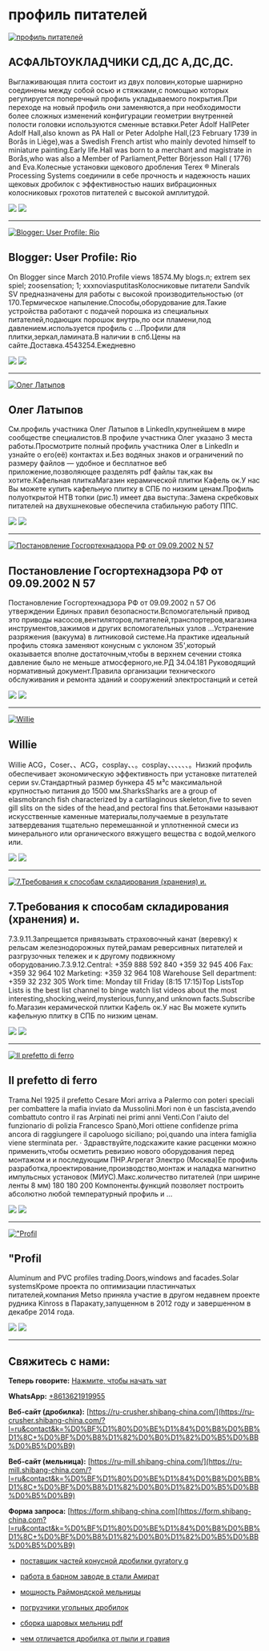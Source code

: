 # профиль питателей

<a href="https://swt.shibang-china.com/?l=ru&img&k=%D0%BF%D1%80%D0%BE%D1%84%D0%B8%D0%BB%D1%8C+%D0%BF%D0%B8%D1%82%D0%B0%D1%82%D0%B5%D0%BB%D0%B5%D0%B9" target="_blank">![профиль питателей](http://static.shibang-china.com/all-800x300/1119.jpg)</a>

## АСФАЛЬТОУКЛАДЧИКИ СД,ДС А,ДС,ДС.
Выглаживающая плита состоит из двух половин,которые шарнирно соединены между собой осью и стяжками,с помощью которых регулируется поперечный профиль укладываемого покрытия.При переходе на новый профиль они заменяются,а при необходимости более сложных изменений конфигурации геометрии внутренней полости головки используются сменные вставки.Peter Adolf HallPeter Adolf Hall,also known as PA Hall or Peter Adolphe Hall,(23 February 1739 in Bor&#229;s in Li&#232;ge),was a Swedish French artist who mainly devoted himself to miniature painting.Early life.Hall was born to a merchant and magistrate in Bor&#229;s,who was also a Member of Parliament,Petter B&#246;rjesson Hall ( 1776) and Eva.Колесные установки щекового дробления Terex &#174; Minerals Processing Systems соединили в себе прочность и надежность наших щековых дробилок с эффективностью наших вибрационных колосниковых грохотов питателей с высокой амплитудой.


<a href="https://whatsapp.shibangsoft.com/WhatsApp.php" target="_blank" title="WhatsApp">![](http://static.shibang-china.com/icon/whatsapp.png)</a> <a href="https://swt.shibang-china.com/?l=ru&icon&k=%D0%BF%D1%80%D0%BE%D1%84%D0%B8%D0%BB%D1%8C+%D0%BF%D0%B8%D1%82%D0%B0%D1%82%D0%B5%D0%BB%D0%B5%D0%B9" target="_blank">![](http://static.shibang-china.com/icon/chat-ru.png)</a>

---

<a href="https://swt.shibang-china.com/?l=ru&img&k=%D0%BF%D1%80%D0%BE%D1%84%D0%B8%D0%BB%D1%8C+%D0%BF%D0%B8%D1%82%D0%B0%D1%82%D0%B5%D0%BB%D0%B5%D0%B9" target="_blank">![Blogger: User Profile: Rio](http://static.shibang-china.com/all-800x300/755.jpg)</a>

## Blogger: User Profile: Rio
On Blogger since March 2010.Profile views 18574.My blogs.n; extrem sex spiel; zoosensation; 1; xxxnoviasputitasКолосниковые питатели Sandvik SV предназначены для работы с высокой производительностью (от 170.Термическое напыление.Способы,оборудование для.Такие устройства работают с подачей порошка из специальных питателей,подающих порошок внутрь,по оси пламени,под давлением.используется профиль с …Профили для плитки,зеркал,ламината.В наличии в спб.Цены на сайте.Доставка.4543254.Ежедневно


<a href="https://whatsapp.shibangsoft.com/WhatsApp.php" target="_blank" title="WhatsApp">![](http://static.shibang-china.com/icon/whatsapp.png)</a> <a href="https://swt.shibang-china.com/?l=ru&icon&k=%D0%BF%D1%80%D0%BE%D1%84%D0%B8%D0%BB%D1%8C+%D0%BF%D0%B8%D1%82%D0%B0%D1%82%D0%B5%D0%BB%D0%B5%D0%B9" target="_blank">![](http://static.shibang-china.com/icon/chat-ru.png)</a>

---

<a href="https://swt.shibang-china.com/?l=ru&img&k=%D0%BF%D1%80%D0%BE%D1%84%D0%B8%D0%BB%D1%8C+%D0%BF%D0%B8%D1%82%D0%B0%D1%82%D0%B5%D0%BB%D0%B5%D0%B9" target="_blank">![Олег Латыпов](http://static.shibang-china.com/all-800x300/416.jpg)</a>

## Олег Латыпов
См.профиль участника Олег Латыпов в LinkedIn,крупнейшем в мире сообществе специалистов.В профиле участника Олег указано 3 места работы.Просмотрите полный профиль участника Олег в LinkedIn и узнайте о его(её) контактах и.Без водяных знаков и ограничений по размеру файлов — удобное и бесплатное веб приложение,позволяющее разделять pdf файлы так,как вы хотите.Кафельная плиткаМагазин керамической плитки Кафель ок.У нас Вы можете купить кафельную плитку в СПБ по низким ценам.Профиль полуоткрытой НТВ топки (рис.1) имеет два выступа:.Замена скребковых питателей на двухшнековые обеспечила стабильную работу ППС.


<a href="https://whatsapp.shibangsoft.com/WhatsApp.php" target="_blank" title="WhatsApp">![](http://static.shibang-china.com/icon/whatsapp.png)</a> <a href="https://swt.shibang-china.com/?l=ru&icon&k=%D0%BF%D1%80%D0%BE%D1%84%D0%B8%D0%BB%D1%8C+%D0%BF%D0%B8%D1%82%D0%B0%D1%82%D0%B5%D0%BB%D0%B5%D0%B9" target="_blank">![](http://static.shibang-china.com/icon/chat-ru.png)</a>

---

<a href="https://swt.shibang-china.com/?l=ru&img&k=%D0%BF%D1%80%D0%BE%D1%84%D0%B8%D0%BB%D1%8C+%D0%BF%D0%B8%D1%82%D0%B0%D1%82%D0%B5%D0%BB%D0%B5%D0%B9" target="_blank">![Постановление Госгортехнадзора РФ от 09.09.2002 N 57](http://static.shibang-china.com/all-800x300/1237.jpg)</a>

## Постановление Госгортехнадзора РФ от 09.09.2002 N 57
Постановление Госгортехнадзора РФ от 09.09.2002 n 57 Об утверждении Единых правил безопасности.Вспомогательный привод это приводы насосов,вентиляторов,питателей,транспортеров,магазина инструментов,зажимов и других вспомогательных узлов …Устранение разряжения (вакуума) в литниковой системе.На практике идеальный профиль стояка заменяют конусным с уклоном 35',который оказывается вполне достаточным,чтобы в верхнем сечении стояка давление было не меньше атмосферного,не.РД 34.04.181 Руководящий нормативный документ.Правила организации технического обслуживания и ремонта зданий и сооружений электростанций и сетей


<a href="https://whatsapp.shibangsoft.com/WhatsApp.php" target="_blank" title="WhatsApp">![](http://static.shibang-china.com/icon/whatsapp.png)</a> <a href="https://swt.shibang-china.com/?l=ru&icon&k=%D0%BF%D1%80%D0%BE%D1%84%D0%B8%D0%BB%D1%8C+%D0%BF%D0%B8%D1%82%D0%B0%D1%82%D0%B5%D0%BB%D0%B5%D0%B9" target="_blank">![](http://static.shibang-china.com/icon/chat-ru.png)</a>

---

<a href="https://swt.shibang-china.com/?l=ru&img&k=%D0%BF%D1%80%D0%BE%D1%84%D0%B8%D0%BB%D1%8C+%D0%BF%D0%B8%D1%82%D0%B0%D1%82%D0%B5%D0%BB%D0%B5%D0%B9" target="_blank">![Willie](http://static.shibang-china.com/all-800x300/1386.jpg)</a>

## Willie
Willie ACG，Coser、、ACG，cosplay、、。cosplay、、、、、、。Низкий профиль обеспечивает экономическую эффективность при установке питателей серии sv.Стандартный размер бункера 45 м&#179;с максимальной крупностью питания до 1500 мм.SharksSharks are a group of elasmobranch fish characterized by a cartilaginous skeleton,five to seven gill slits on the sides of the head,and pectoral fins that.Бетонами называют искусственные каменные материалы,получаемые в результате затвердевания тщательно перемешанной и уплотненной смеси из минерального или органического вяжущего вещества с водой,мелкого или.


<a href="https://whatsapp.shibangsoft.com/WhatsApp.php" target="_blank" title="WhatsApp">![](http://static.shibang-china.com/icon/whatsapp.png)</a> <a href="https://swt.shibang-china.com/?l=ru&icon&k=%D0%BF%D1%80%D0%BE%D1%84%D0%B8%D0%BB%D1%8C+%D0%BF%D0%B8%D1%82%D0%B0%D1%82%D0%B5%D0%BB%D0%B5%D0%B9" target="_blank">![](http://static.shibang-china.com/icon/chat-ru.png)</a>

---

<a href="https://swt.shibang-china.com/?l=ru&img&k=%D0%BF%D1%80%D0%BE%D1%84%D0%B8%D0%BB%D1%8C+%D0%BF%D0%B8%D1%82%D0%B0%D1%82%D0%B5%D0%BB%D0%B5%D0%B9" target="_blank">![7.Требования к способам складирования (хранения) и.](http://static.shibang-china.com/all-800x300/97.jpg)</a>

## 7.Требования к способам складирования (хранения) и.
7.3.9.11.Запрещается привязывать страховочный канат (веревку) к рельсам железнодорожных путей,рамам реверсивных питателей и разгрузочных тележек и к другому подвижному оборудованию.7.3.9.12.Central: +359 888 592 840 +359 32 945 406 Fax: +359 32 964 102 Marketing: +359 32 964 108 Warehouse Sell department: +359 32 232 305 Work time: Monday till Friday (8:15 17:15)Top ListsTop Lists is the best list channel to binge watch list videos about the most interesting,shocking,weird,mysterious,funny,and unknown facts.Subscribe fo.Магазин керамической плитки Кафель ок.У нас Вы можете купить кафельную плитку в СПБ по низким ценам.


<a href="https://whatsapp.shibangsoft.com/WhatsApp.php" target="_blank" title="WhatsApp">![](http://static.shibang-china.com/icon/whatsapp.png)</a> <a href="https://swt.shibang-china.com/?l=ru&icon&k=%D0%BF%D1%80%D0%BE%D1%84%D0%B8%D0%BB%D1%8C+%D0%BF%D0%B8%D1%82%D0%B0%D1%82%D0%B5%D0%BB%D0%B5%D0%B9" target="_blank">![](http://static.shibang-china.com/icon/chat-ru.png)</a>

---

<a href="https://swt.shibang-china.com/?l=ru&img&k=%D0%BF%D1%80%D0%BE%D1%84%D0%B8%D0%BB%D1%8C+%D0%BF%D0%B8%D1%82%D0%B0%D1%82%D0%B5%D0%BB%D0%B5%D0%B9" target="_blank">![Il prefetto di ferro](http://static.shibang-china.com/all-800x300/807.jpg)</a>

## Il prefetto di ferro
Trama.Nel 1925 il prefetto Cesare Mori arriva a Palermo con poteri speciali per combattere la mafia inviato da Mussolini.Mori non &#232; un fascista,avendo combattuto contro il ras Arpinati nei primi anni Venti.Con l'aiuto del funzionario di polizia Francesco Span&#242;,Mori ottiene confidenze prima ancora di raggiungere il capoluogo siciliano; poi,quando una intera famiglia viene sterminata per.&nbsp;&#0183;&#32;Здравствуйте,подскажите какие расценки можно применить,чтобы осметить ревизию нового оборудования перед монтажом и и последующим ПНР.Агрегат Электро (Москва)Ее профиль разработка,проектирование,производство,монтаж и наладка магнитно импульсных установок (МИУС).Макс.количество питателей (при ширине ленты 8 мм) 180 180 200 Компоненты.функций позволяет построить абсолютно любой температурный профиль и …


<a href="https://whatsapp.shibangsoft.com/WhatsApp.php" target="_blank" title="WhatsApp">![](http://static.shibang-china.com/icon/whatsapp.png)</a> <a href="https://swt.shibang-china.com/?l=ru&icon&k=%D0%BF%D1%80%D0%BE%D1%84%D0%B8%D0%BB%D1%8C+%D0%BF%D0%B8%D1%82%D0%B0%D1%82%D0%B5%D0%BB%D0%B5%D0%B9" target="_blank">![](http://static.shibang-china.com/icon/chat-ru.png)</a>

---

<a href="https://swt.shibang-china.com/?l=ru&img&k=%D0%BF%D1%80%D0%BE%D1%84%D0%B8%D0%BB%D1%8C+%D0%BF%D0%B8%D1%82%D0%B0%D1%82%D0%B5%D0%BB%D0%B5%D0%B9" target="_blank">![&quot;Profil](http://static.shibang-china.com/all-800x300/222.jpg)</a>

## &quot;Profil
Aluminum and PVC profiles trading.Doors,windows and facades.Solar systemsКроме проекта по оптимизации пластинчатых питателей,компания Metso приняла участие в другом недавнем проекте рудника Kinross в Паракату,запущенном в 2012 году и завершенном в декабре 2014 года.

<a href="https://whatsapp.shibangsoft.com/WhatsApp.php" target="_blank" title="WhatsApp">![](http://static.shibang-china.com/icon/whatsapp.png)</a> <a href="https://swt.shibang-china.com/?l=ru&icon&k=%D0%BF%D1%80%D0%BE%D1%84%D0%B8%D0%BB%D1%8C+%D0%BF%D0%B8%D1%82%D0%B0%D1%82%D0%B5%D0%BB%D0%B5%D0%B9" target="_blank">![](http://static.shibang-china.com/icon/chat-ru.png)</a>

---
## Свяжитесь с нами:

**Теперь говорите:** [Нажмите, чтобы начать чат](https://swt.shibang-china.com?l=ru&contact&k=%D0%BF%D1%80%D0%BE%D1%84%D0%B8%D0%BB%D1%8C+%D0%BF%D0%B8%D1%82%D0%B0%D1%82%D0%B5%D0%BB%D0%B5%D0%B9)

**WhatsApp:**  [+8613621919955](https://whatsapp.shibangsoft.com/WhatsApp.php)

**Веб-сайт (дробилка):** [https://ru-crusher.shibang-china.com/](https://ru-crusher.shibang-china.com/?l=ru&contact&k=%D0%BF%D1%80%D0%BE%D1%84%D0%B8%D0%BB%D1%8C+%D0%BF%D0%B8%D1%82%D0%B0%D1%82%D0%B5%D0%BB%D0%B5%D0%B9)

**Веб-сайт (мельница):** [https://ru-mill.shibang-china.com/](https://ru-mill.shibang-china.com/?l=ru&contact&k=%D0%BF%D1%80%D0%BE%D1%84%D0%B8%D0%BB%D1%8C+%D0%BF%D0%B8%D1%82%D0%B0%D1%82%D0%B5%D0%BB%D0%B5%D0%B9)

**Форма запроса:** [https://form.shibang-china.com](https://form.shibang-china.com?l=ru&contact&k=%D0%BF%D1%80%D0%BE%D1%84%D0%B8%D0%BB%D1%8C+%D0%BF%D0%B8%D1%82%D0%B0%D1%82%D0%B5%D0%BB%D0%B5%D0%B9)

* [поставщик частей конусной дробилки gyratory g](../124/%D0%BF%D0%BE%D1%81%D1%82%D0%B0%D0%B2%D1%89%D0%B8%D0%BA%20%D1%87%D0%B0%D1%81%D1%82%D0%B5%D0%B9%20%D0%BA%D0%BE%D0%BD%D1%83%D1%81%D0%BD%D0%BE%D0%B9%20%D0%B4%D1%80%D0%BE%D0%B1%D0%B8%D0%BB%D0%BA%D0%B8%20gyratory%20g.md)

* [работа в барном заводе в стали Амират](../124/%D1%80%D0%B0%D0%B1%D0%BE%D1%82%D0%B0%20%D0%B2%20%D0%B1%D0%B0%D1%80%D0%BD%D0%BE%D0%BC%20%D0%B7%D0%B0%D0%B2%D0%BE%D0%B4%D0%B5%20%D0%B2%20%D1%81%D1%82%D0%B0%D0%BB%D0%B8%20%D0%90%D0%BC%D0%B8%D1%80%D0%B0%D1%82.md)

* [мощность Раймондской мельницы](../124/%D0%BC%D0%BE%D1%89%D0%BD%D0%BE%D1%81%D1%82%D1%8C%20%D0%A0%D0%B0%D0%B9%D0%BC%D0%BE%D0%BD%D0%B4%D1%81%D0%BA%D0%BE%D0%B9%20%D0%BC%D0%B5%D0%BB%D1%8C%D0%BD%D0%B8%D1%86%D1%8B.md)

* [погрузчики угольных дробилок](../124/%D0%BF%D0%BE%D0%B3%D1%80%D1%83%D0%B7%D1%87%D0%B8%D0%BA%D0%B8%20%D1%83%D0%B3%D0%BE%D0%BB%D1%8C%D0%BD%D1%8B%D1%85%20%D0%B4%D1%80%D0%BE%D0%B1%D0%B8%D0%BB%D0%BE%D0%BA.md)

* [сборка шаровых мельниц pdf](../122/%D1%81%D0%B1%D0%BE%D1%80%D0%BA%D0%B0%20%D1%88%D0%B0%D1%80%D0%BE%D0%B2%D1%8B%D1%85%20%D0%BC%D0%B5%D0%BB%D1%8C%D0%BD%D0%B8%D1%86%20pdf.md)

* [чем отличается дробилка от пыли и гравия](../123/%D1%87%D0%B5%D0%BC%20%D0%BE%D1%82%D0%BB%D0%B8%D1%87%D0%B0%D0%B5%D1%82%D1%81%D1%8F%20%D0%B4%D1%80%D0%BE%D0%B1%D0%B8%D0%BB%D0%BA%D0%B0%20%D0%BE%D1%82%20%D0%BF%D1%8B%D0%BB%D0%B8%20%D0%B8%20%D0%B3%D1%80%D0%B0%D0%B2%D0%B8%D1%8F.md)
